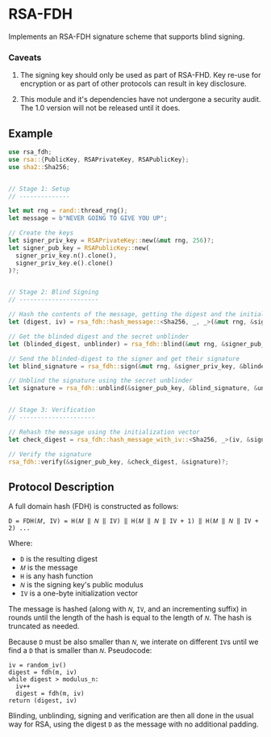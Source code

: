 
RSA-FDH
=======

Implements an RSA-FDH signature scheme that supports blind signing.

### Caveats

1. The signing key should only be used as part of RSA-FHD. Key re-use for encryption or as part of other protocols can result in key disclosure. 

2. This module and it's dependencies have not undergone a security audit. The 1.0 version will not be released until it does.

Example
-------

```rust
use rsa_fdh;
use rsa::{PublicKey, RSAPrivateKey, RSAPublicKey};
use sha2::Sha256;


// Stage 1: Setup
// --------------

let mut rng = rand::thread_rng();
let message = b"NEVER GOING TO GIVE YOU UP";

// Create the keys
let signer_priv_key = RSAPrivateKey::new(&mut rng, 256)?;
let signer_pub_key = RSAPublicKey::new(
  signer_priv_key.n().clone(), 
  signer_priv_key.e().clone()
)?;


// Stage 2: Blind Signing
// ----------------------

// Hash the contents of the message, getting the digest and the initialization vector
let (digest, iv) = rsa_fdh::hash_message::<Sha256, _, _>(&mut rng, &signer_pub_key, message)?;

// Get the blinded digest and the secret unblinder
let (blinded_digest, unblinder) = rsa_fdh::blind(&mut rng, &signer_pub_key, &digest);

// Send the blinded-digest to the signer and get their signature
let blind_signature = rsa_fdh::sign(&mut rng, &signer_priv_key, &blinded_digest)?;

// Unblind the signature using the secret unblinder
let signature = rsa_fdh::unblind(&signer_pub_key, &blind_signature, &unblinder);


// Stage 3: Verification
// ---------------------

// Rehash the message using the initialization vector
let check_digest = rsa_fdh::hash_message_with_iv::<Sha256, _>(iv, &signer_pub_key, message);

// Verify the signature
rsa_fdh::verify(&signer_pub_key, &check_digest, &signature)?;
```


Protocol Description
--------------------

A full domain hash (FDH) is constructed as follows:

`D = FDH(𝑀, IV) = H(𝑀 ‖ 𝑁 ‖ IV) ‖ H(𝑀 ‖ 𝑁 ‖ IV + 1) ‖ H(𝑀 ‖ 𝑁 ‖ IV + 2) ...`

Where:
 - `D` is the resulting digest
 - `𝑀` is the message
 - `H` is any hash function
 - `𝑁` is the signing key's public modulus
 - `IV` is a one-byte initialization vector

The message is hashed (along with `𝑁`, `IV`, and an incrementing suffix) in rounds until the length of the hash is equal to the length of `𝑁`. The hash is truncated as needed.

Because `D` must be also smaller than `𝑁`, we interate on different `IV`s until we find a `D` that is smaller than `𝑁`. Pseudocode:

```
iv = random_iv()
digest = fdh(m, iv)
while digest > modulus_n:
  iv++
  digest = fdh(m, iv)
return (digest, iv)
```

Blinding, unblinding, signing and verification are then all done in the usual way for RSA, using the digest `D` as the message with no additional padding.